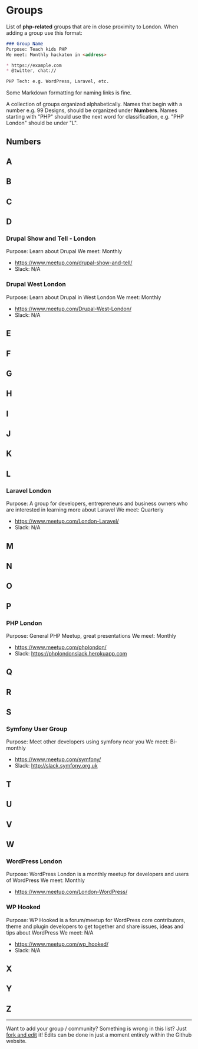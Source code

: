 # Groups

List of **php-related** groups that are in close proximity to London.  When adding a group use this format:

``` markdown
### Group Name  
Purpose: Teach kids PHP
We meet: Monthly hackaton in <address>

* https://example.com
* @twitter, chat://

PHP Tech: e.g. WordPress, Laravel, etc.
```

Some Markdown formatting for naming links is fine.

A collection of groups organized alphabetically. Names that begin with a number e.g. 99 Designs, should be organized under **Numbers**. Names starting with "PHP" should use the next word for classification, e.g. "PHP London" should be under "L".


## Numbers


## A

## B

## C

## D

### Drupal Show and Tell - London

Purpose: Learn about Drupal
We meet: Monthly

* https://www.meetup.com/drupal-show-and-tell/
* Slack: N/A

### Drupal West London

Purpose: Learn about Drupal in West London
We meet: Monthly

* https://www.meetup.com/Drupal-West-London/
* Slack: N/A

## E

## F

## G

## H

## I

## J

## K

## L

### Laravel London

Purpose: A group for developers, entrepreneurs and business owners who are interested in learning more about Laravel
We meet: Quarterly

* https://www.meetup.com/London-Laravel/
* Slack: N/A

## M

## N

## O

## P

###  PHP London

Purpose: General PHP Meetup, great presentations
We meet: Monthly

* https://www.meetup.com/phplondon/
* Slack: https://phplondonslack.herokuapp.com

## Q

## R

## S

### Symfony User Group

Purpose: Meet other developers using symfony near you
We meet: Bi-monthly

* https://www.meetup.com/symfony/
* Slack: http://slack.symfony.org.uk

## T

## U

## V

## W

### WordPress London

Purpose: WordPress London is a monthly meetup for developers and users of WordPress
We meet: Monthly

* https://www.meetup.com/London-WordPress/

### WP Hooked

Purpose: WP Hooked is a forum/meetup for WordPress core contributors, theme and plugin developers to get together and share issues, ideas and tips about WordPress
We meet: N/A

* https://www.meetup.com/wp_hooked/
* Slack: N/A

## X

## Y

## Z

----
Want to add your group / community? Something is wrong in this list? Just <a href="https://github.com/alister/php-in-london/edit/master/groups.md">fork and edit</a> it!  Edits can be done in just a moment entirely within the Github website.
